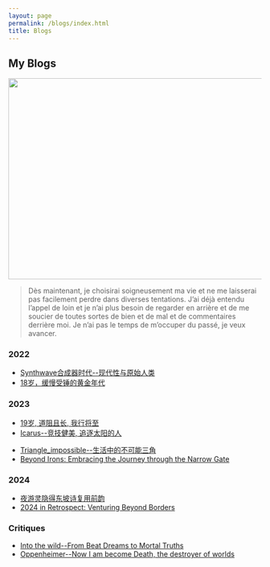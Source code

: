 ```yaml
---
layout: page
permalink: /blogs/index.html
title: Blogs
---
```


## My Blogs

<img src="https://apollohong.github.io/images/进化举重图片.png" width="720" height="400">

> Dès maintenant, je choisirai soigneusement ma vie et ne me laisserai pas facilement perdre dans diverses tentations. J’ai déjà entendu l’appel de loin et je n’ai plus besoin de regarder en arrière et de me soucier de toutes sortes de bien et de mal et de commentaires derrière moi. Je n’ai pas le temps de m’occuper du passé, je veux avancer.

### 2022

- [Synthwave合成器时代--现代性与原始人类](https://apollohong.github.io/blogs/Synthwave)
- [18岁，缓慢受锤的黄金年代](http://apollohong.github.io/blogs/18yrs)

### 2023

- [19岁, 道阻且长, 我行将至](http://apollohong.github.io/blogs/19yrs)
- [Icarus--竞技健美, 追逐太阳的人](https://apollohong.github.io/blogs/icarus)
<!-- - [Glory is fleeting, but obscurity is forever--Napoleon Bonaparte](https://apollohong.github.io/blogs/napoleon) -->
- [Triangle_impossible--生活中的不可能三角](https://apollohong.github.io/blogs/triangle)
- [Beyond Irons: Embracing the Journey through the Narrow Gate](https://apollohong.github.io/blogs/20231001)

### 2024

- [夜游灵隐得东坡诗复用前韵](https://apollohong.github.io/blogs/lingyin)
- [2024 in Retrospect: Venturing Beyond Borders](https://apollohong.github.io/blogs/24to25)


### Critiques
- [Into the wild--From Beat Dreams to Mortal Truths](http://apollohong.github.io/blogs/movie1)
- [Oppenheimer--Now I am become Death, the destroyer of worlds](https://apollohong.github.io/blogs/oppenheimer)


<br>


